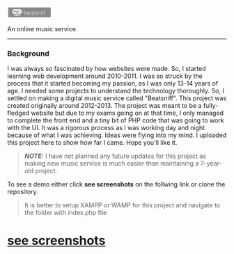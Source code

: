 <p>
<img width="20%" src="https://github.com/jassusharma660/beatsniff/blob/master/layout/images/logos/beatsniff-home.svg">  
</p>   
An online music service.    

---  

### Background    

I was always so fascinated by how websites were made. So, I started learning web development around 2010-2011. I was so struck by the process that it started becoming my passion, as I was only 13-14 years of age. I needed some projects to understand the technology thoroughly. So, I settled on making a digital music service called "Beatsniff". This project was created originally around 2012-2013. The project was meant to be a fully-fledged website but due to my exams going on at that time, I only managed to complete the front end and a tiny bit of PHP code that was going to work with the UI. It was a rigorous process as I was working day and night because of what I was achieving. Ideas were flying into my mind.
I uploaded this project here to show how far I came. Hope you'll like it.

>**_NOTE:_** I have not planned any future updates for this project as making new music service is much easier than maintaining a 7-year-old project.


To see a demo either click **see screenshots** on the follwing link or clone the repository.    
>It is better to setup XAMPP or WAMP for this project and navigate to the folder with index.php file   

# [see screenshots](https://github.com/jassusharma660/beatsniff/blob/master/guide/README.md)
